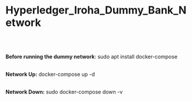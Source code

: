 # Hyperledger_Iroha_Dummy_Bank_Network
<br>
<br>

**Before running the dummy network**:
sudo apt install docker-compose
<br>
<br>

**Network Up:**
docker-compose up -d
<br>
<br>

**Network Down:**
sudo docker-compose down -v
